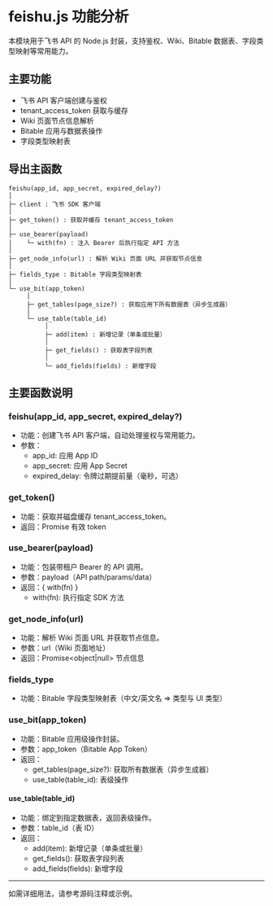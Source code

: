 # feishu.js 功能分析

本模块用于飞书 API 的 Node.js 封装，支持鉴权、Wiki、Bitable 数据表、字段类型映射等常用能力。

## 主要功能

- 飞书 API 客户端创建与鉴权
- tenant_access_token 获取与缓存
- Wiki 页面节点信息解析
- Bitable 应用与数据表操作
- 字段类型映射表

## 导出主函数

```
feishu(app_id, app_secret, expired_delay?)
│
├─ client : 飞书 SDK 客户端
│
├─ get_token() : 获取并缓存 tenant_access_token
│
├─ use_bearer(payload)
│    └─ with(fn) : 注入 Bearer 后执行指定 API 方法
│
├─ get_node_info(url) : 解析 Wiki 页面 URL 并获取节点信息
│
├─ fields_type : Bitable 字段类型映射表
│
└─ use_bit(app_token)
     │
     ├─ get_tables(page_size?) : 获取应用下所有数据表（异步生成器）
     │
     └─ use_table(table_id)
          │
          ├─ add(item) : 新增记录（单条或批量）
          │
          ├─ get_fields() : 获取表字段列表
          │
          └─ add_fields(fields) : 新增字段
```

## 主要函数说明

### feishu(app_id, app_secret, expired_delay?)
- 功能：创建飞书 API 客户端，自动处理鉴权与常用能力。
- 参数：
  - app_id: 应用 App ID
  - app_secret: 应用 App Secret
  - expired_delay: 令牌过期提前量（毫秒，可选）

### get_token()
- 功能：获取并磁盘缓存 tenant_access_token。
- 返回：Promise<string> 有效 token

### use_bearer(payload)
- 功能：包装带租户 Bearer 的 API 调用。
- 参数：payload（API path/params/data）
- 返回：{ with(fn) }
  - with(fn): 执行指定 SDK 方法

### get_node_info(url)
- 功能：解析 Wiki 页面 URL 并获取节点信息。
- 参数：url（Wiki 页面地址）
- 返回：Promise<object|null> 节点信息

### fields_type
- 功能：Bitable 字段类型映射表（中文/英文名 => 类型与 UI 类型）

### use_bit(app_token)
- 功能：Bitable 应用级操作封装。
- 参数：app_token（Bitable App Token）
- 返回：
  - get_tables(page_size?): 获取所有数据表（异步生成器）
  - use_table(table_id): 表级操作

#### use_table(table_id)
- 功能：绑定到指定数据表，返回表级操作。
- 参数：table_id（表 ID）
- 返回：
  - add(item): 新增记录（单条或批量）
  - get_fields(): 获取表字段列表
  - add_fields(fields): 新增字段

---

如需详细用法，请参考源码注释或示例。
